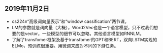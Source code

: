 ## 2019年11月2日 ##
- cs224n“高级词向量表示”和“window cassification”两节课。
- LM的参数就是词向量（大概），Word2Vec也是一个语言模型，只不过我们想要的是vector，一些模型的细节可以忽略，其他语言模型如RNNLM。
- 了解了transfomer框架及基于transfomer的GPT和BERT，双向LSTM实现的ELMo，预训练很重要。用微调来应对不同的下游任务。
